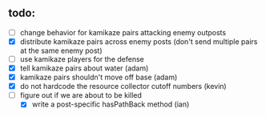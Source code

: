 ## todo:

- [ ] change behavior for kamikaze pairs attacking enemy outposts
- [x] distribute kamikaze pairs across enemy posts (don't send multiple pairs at the same enemy post)
- [ ] use kamikaze players for the defense
- [x] tell kamikaze pairs about water (adam)
- [x] kamikaze pairs shouldn't move off base (adam)
- [x] do not hardcode the resource collector cutoff numbers (kevin)
- [ ] figure out if we are about to be killed
  - [x] write a post-specific hasPathBack method (ian)
